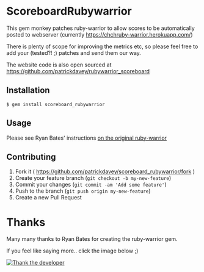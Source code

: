 # ScoreboardRubywarrior

This gem monkey patches ruby-warrior to allow scores to be
automatically posted to webserver (currently https://chchruby-warrior.herokuapp.com/)

There is plenty of scope for improving the metrics etc, so please
feel free to add your (tested?! ;) patches and send them our way.

The website code is also open sourced at https://github.com/patrickdavey/rubywarrior_scoreboard

## Installation

    $ gem install scoreboard_rubywarrior

## Usage

Please see Ryan Bates' instructions [on the original ruby-warrior](https://github.com/ryanb/ruby-warrior/)


## Contributing

1. Fork it ( https://github.com/patrickdavey/scoreboard_rubywarrior/fork )
2. Create your feature branch (`git checkout -b my-new-feature`)
3. Commit your changes (`git commit -am 'Add some feature'`)
4. Push to the branch (`git push origin my-new-feature`)
5. Create a new Pull Request


# Thanks

Many many thanks to Ryan Bates for creating the ruby-warrior gem.

If you feel like saying more.. click the image below ;)

[![Thank the developer](https://raw.githubusercontent.com/thankadeveloper/thankadeveloper/master/app/assets/images/badge.png)](http:/thankadeveloper.org?repo=patrickdavey/scoreboard_rubywarrior)
